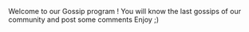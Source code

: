 Welcome to our Gossip program ! 
You will know the last gossips of our community and post some comments 
Enjoy ;) 
